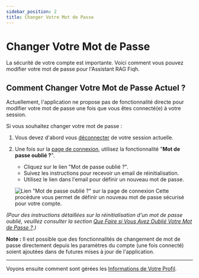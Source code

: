 ```yaml
---
sidebar_position: 2
title: Changer Votre Mot de Passe
---
```


# Changer Votre Mot de Passe

La sécurité de votre compte est importante. Voici comment vous pouvez modifier votre mot de passe pour l'Assistant RAG Fiqh.

## Comment Changer Votre Mot de Passe Actuel ?

Actuellement, l'application ne propose pas de fonctionnalité directe pour modifier votre mot de passe une fois que vous êtes connecté(e) à votre session.

Si vous souhaitez changer votre mot de passe :

1.  Vous devez d'abord vous [déconnecter](./logging-out.md) de votre session actuelle.
2.  Une fois sur la [page de connexion](../getting-started/logging-in.md), utilisez la fonctionnalité "**Mot de passe oublié ?**".
    * Cliquez sur le lien "Mot de passe oublié ?".
    * Suivez les instructions pour recevoir un email de réinitialisation.
    * Utilisez le lien dans l'email pour définir un nouveau mot de passe.

    ![Lien "Mot de passe oublié ?" sur la page de connexion](/img/screenshot-forgot-password-link-loginPage.png)
    Cette procédure vous permet de définir un nouveau mot de passe sécurisé pour votre compte.

*(Pour des instructions détaillées sur la réinitialisation d'un mot de passe oublié, veuillez consulter la section [Que Faire si Vous Avez Oublié Votre Mot de Passe ?](../getting-started/logging-in.md#que-faire-si-vous-avez-oublié-votre-mot-de-passe-).)*

**Note :** Il est possible que des fonctionnalités de changement de mot de passe directement depuis les paramètres du compte (une fois connecté) soient ajoutées dans de futures mises à jour de l'application.

---

Voyons ensuite comment sont gérées les [Informations de Votre Profil](./managing-profile.md).